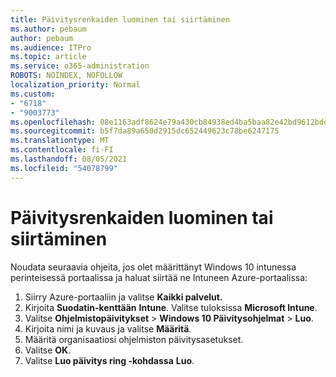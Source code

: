 ```yaml
---
title: Päivitysrenkaiden luominen tai siirtäminen
ms.author: pebaum
author: pebaum
ms.audience: ITPro
ms.topic: article
ms.service: o365-administration
ROBOTS: NOINDEX, NOFOLLOW
localization_priority: Normal
ms.custom:
- "6718"
- "9003773"
ms.openlocfilehash: 08e1163adf8624e79a430cb84938ed4ba5baa82e42bd9612bde8ad18efd0b3cb
ms.sourcegitcommit: b5f7da89a650d2915dc652449623c78be6247175
ms.translationtype: MT
ms.contentlocale: fi-FI
ms.lasthandoff: 08/05/2021
ms.locfileid: "54078799"
---
```

# <a name="how-to-create-or-migrate-update-rings"></a>Päivitysrenkaiden luominen tai siirtäminen

Noudata seuraavia ohjeita, jos olet määrittänyt Windows 10 intunessa perinteisessä portaalissa ja haluat siirtää ne Intuneen Azure-portaalissa:

1. Siirry Azure-portaaliin ja valitse **Kaikki palvelut.**
2. Kirjoita **Suodatin-kenttään** **Intune**. Valitse tuloksissa **Microsoft Intune**.
3. Valitse **Ohjelmistopäivitykset**  >  **Windows 10 Päivitysohjelmat**  >  **Luo**.
4. Kirjoita nimi ja kuvaus ja valitse **Määritä**.
5. Määritä organisaatiosi ohjelmiston päivitysasetukset.
6. Valitse **OK**.
7. Valitse **Luo päivitys ring -kohdassa** **Luo**.

